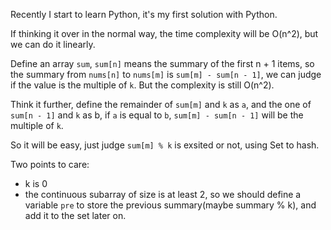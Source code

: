 Recently I start to learn Python, it's my first solution with Python.

If thinking it over in the normal way, the time complexity will be O(n^2), but we can do it linearly.

Define an array `sum`, `sum[n]` means the summary of the first n + 1 items, so the summary from `nums[n]` to `nums[m]` is `sum[m] - sum[n - 1]`, we can judge if the value is the multiple of `k`. But the complexity is still O(n^2).

Think it further, define the remainder of `sum[m]` and `k` as `a`, and the one of `sum[n - 1]` and `k` as b, if `a` is equal to `b`, `sum[m] - sum[n - 1]` will be the multiple of `k`.

So it will be easy, just judge `sum[m] % k` is exsited or not, using Set to hash.

Two points to care:

- k is 0
- the continuous subarray of size is at least 2, so we should define a variable `pre` to store the previous summary(maybe summary % k), and add it to the set later on.


